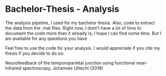 # Bachelor-Thesis - Analysis
The analysis pipeline, I used for my bachelor thesis.
Also, code to extract the data from the .mat files. Right now, I dont't have a lot of time to document the code more than it already is; I hope I can find some time. But I am available for any questions you have

Feel free to use the code for your analysis. I would appreciate if you cite my thesis if you decide to do so:

Neurofeedback of the temporoparietal junction using functional near-infrared spectroscopy, Johannes Uttecht (2019)
